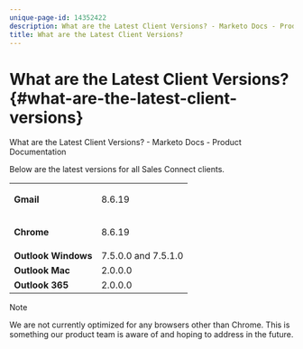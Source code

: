 ```yaml
---
unique-page-id: 14352422
description: What are the Latest Client Versions? - Marketo Docs - Product Documentation
title: What are the Latest Client Versions?
---
```


# What are the Latest Client Versions? {#what-are-the-latest-client-versions}

What are the Latest Client Versions? - Marketo Docs - Product Documentation

Below are the latest versions for all Sales Connect clients.

<table> 
 <tbody> 
  <tr> 
   <td><strong>Gmail</strong></td> 
   <td><p>8.6.19</p></td> 
  </tr> 
  <tr> 
   <td><strong>Chrome</strong></td> 
   <td><p>8.6.19</p></td> 
  </tr> 
  <tr> 
   <td><strong>Outlook Windows</strong></td> 
   <td>7.5.0.0 and 7.5.1.0</td> 
  </tr> 
  <tr> 
   <td><strong>Outlook Mac</strong></td> 
   <td>2.0.0.0</td> 
  </tr> 
  <tr> 
   <td colspan="1"><strong>Outlook 365</strong></td> 
   <td colspan="1">2.0.0.0</td> 
  </tr> 
 </tbody> 
</table>

>[!NOTE]
>
>We are not currently optimized for any browsers other than Chrome. This is something our product team is aware of and hoping to address in the future.

